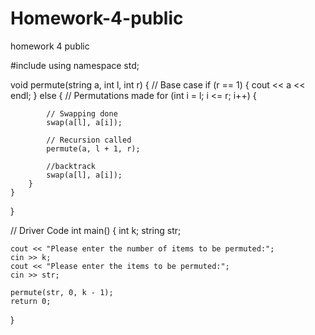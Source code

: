# Homework-4-public
homework 4 public

#include <iostream>
using namespace std;

void permute(string a, int l, int r)
{
	// Base case
	if (r == 1)
	{
		cout << a << endl;
	}
	else
	{
		// Permutations made
		for (int i = l; i <= r; i++)
		{

			// Swapping done
			swap(a[l], a[i]);

			// Recursion called
			permute(a, l + 1, r);

			//backtrack
			swap(a[l], a[i]);
		}
	}
}

// Driver Code
int main()
{
	int k;
	string str;
				      
	cout << "Please enter the number of items to be permuted:";
	cin >> k;
	cout << "Please enter the items to be permuted:";
	cin >> str;
	
	permute(str, 0, k - 1);
	return 0;
}

